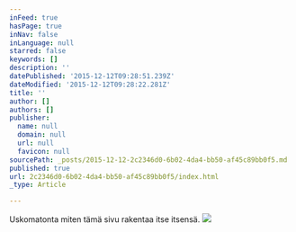 ```yaml
---
inFeed: true
hasPage: true
inNav: false
inLanguage: null
starred: false
keywords: []
description: ''
datePublished: '2015-12-12T09:28:51.239Z'
dateModified: '2015-12-12T09:28:22.281Z'
title: ''
author: []
authors: []
publisher:
  name: null
  domain: null
  url: null
  favicon: null
sourcePath: _posts/2015-12-12-2c2346d0-6b02-4da4-bb50-af45c89bb0f5.md
published: true
url: 2c2346d0-6b02-4da4-bb50-af45c89bb0f5/index.html
_type: Article

---
```

Uskomatonta miten tämä sivu rakentaa itse itsensä.
![](https://the-grid-user-content.s3-us-west-2.amazonaws.com/1dc0fc9d-7c05-4b82-9467-ff077864cefa.JPG)